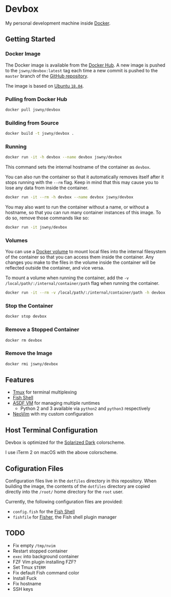 # Devbox
My personal development machine inside [Docker](https://www.docker.com/).

## Getting Started
### Docker Image
The Docker image is available from the [Docker Hub](https://hub.docker.com/r/jswny/devbox). A new image is pushed to the `jswny/devbox:latest` tag each time a new commit is pushed to the `master` branch of the [GitHub repository](https://github.com/jswny/devbox).

The image is based on [Ubuntu `18.04`](https://hub.docker.com/_/ubuntu).

### Pulling from Docker Hub
```sh
docker pull jswny/devbox
```

### Building from Source
```sh
docker build -t jswny/devbox .
```

### Running
```sh
docker run -it -h devbox --name devbox jswny/devbox
```
This command sets the internal hostname of the container as `devbox`.

You can also run the container so that it automatically removes itself after it stops running with the `--rm` flag. Keep in mind that this may cause you to lose any data from inside the container.
```sh
docker run -it --rm -h devbox --name devbox jswny/devbox
```

You may also want to run the container without a name, or without a hostname, so that you can run many container instances of this image. To do so, remove those commands like so:
```sh
docker run -it jswny/devbox
```

### Volumes
You can use a [Docker volume](https://docs.docker.com/storage/volumes/) to mount local files into the internal filesystem of the container so that you can access them inside the container. Any changes you make to the files in the volume inside the container will be reflected outside the container, and vice versa.

To mount a volume when running the container, add the `-v /local/path/:/internal/container/path` flag when running the container.

```sh
docker run -it --rm -v /local/path/:/internal/container/path -h devbox --name devbox jswny/devbox
```

### Stop the Container
```sh
docker stop devbox
```

### Remove a Stopped Container
```sh
docker rm devbox
```

### Remove the Image
```sh
docker rmi jswny/devbox
```

## Features
- [Tmux](https://github.com/tmux/tmux) for terminal multiplexing
- [Fish Shell](https://fishshell.com/)
- [ASDF VM](https://github.com/asdf-vm/asdf) for managing multiple runtimes
  - Python 2 and 3 available via `python2` and `python3` respectively
- [NeoVim](https://neovim.io/) with my custom configuration

## Host Terminal Configuration
Devbox is optimized for the [Solarized Dark](https://ethanschoonover.com/solarized/) colorscheme.

I use iTerm 2 on macOS with the above colorscheme.

## Cofiguration Files
Configuration files live in the `dotfiles` directory in this repository. When building the image, the contents of the `dotfiles` directory are copied directly into the `/root/` home directory for the `root` user.

Currently, the following configuration files are provided:
- `config.fish` for the [Fish Shell](https://fishshell.com/)
- `fishfile` for [Fisher](https://github.com/jorgebucaran/fisher), the Fish shell plugin manager

## TODO
- Fix empty `/tmp/nvim`
- Restart stopped container
- `exec` into background container
- FZF Vim plugin installing FZF?
- Set Tmux `$TERM`
- Fix default Fish command color
- Install Fuck
- Fix hostname
- SSH keys